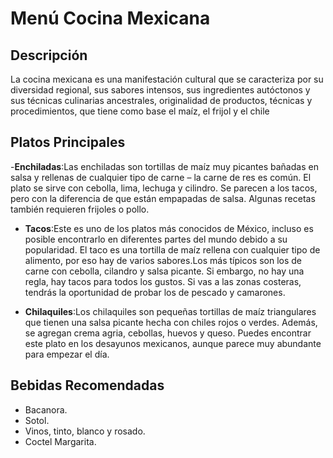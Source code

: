 # Menú Cocina Mexicana

## Descripción
La cocina mexicana es una manifestación cultural que se caracteriza por su diversidad regional, sus sabores intensos, sus ingredientes autóctonos y sus técnicas culinarias ancestrales, originalidad de productos, técnicas y procedimientos, que tiene como base el maíz, el frijol y el chile

## Platos Principales
-**Enchiladas**:Las enchiladas son tortillas de maíz muy picantes bañadas en salsa y rellenas de cualquier tipo de carne – la carne de res es común. El plato se sirve con cebolla, lima, lechuga y cilindro. Se parecen a los tacos, pero con la diferencia de que están empapadas de salsa. Algunas recetas también requieren frijoles o pollo.

- **Tacos**:Este es uno de los platos más conocidos de México, incluso es posible encontrarlo en diferentes partes del mundo debido a su popularidad. El taco es una tortilla de maíz rellena con cualquier tipo de alimento, por eso hay de varios sabores.Los más típicos son los de carne con cebolla, cilandro y salsa picante. Si embargo, no hay una regla, hay tacos para todos los gustos. Si vas a las zonas costeras, tendrás la oportunidad de probar los de pescado y camarones.

- **Chilaquiles**:Los chilaquiles son pequeñas tortillas de maíz triangulares que tienen una salsa picante hecha con chiles rojos o verdes. Además, se agregan crema agria, cebollas, huevos y queso. Puedes encontrar este plato en los desayunos mexicanos, aunque parece muy abundante para empezar el día.

## Bebidas Recomendadas
- Bacanora.
- Sotol.
- Vinos, tinto, blanco y rosado.
- Coctel Margarita.